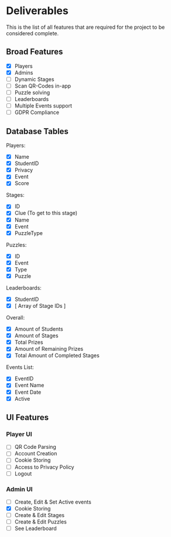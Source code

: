 # Deliverables

This is the list of all features that are required for the project to be considered complete.

## Broad Features

- [x] Players
- [x] Admins
- [ ] Dynamic Stages
- [ ] Scan QR-Codes in-app
- [ ] Puzzle solving
- [ ] Leaderboards
- [ ] Multiple Events support
- [ ] GDPR Compliance

## Database Tables

Players:

- [x] Name
- [x] StudentID
- [x] Privacy
- [x] Event
- [x] Score

Stages:

- [x] ID
- [x] Clue (To get to this stage)
- [x] Name
- [x] Event
- [x] PuzzleType

Puzzles:

- [x] ID
- [x] Event
- [x] Type
- [x] Puzzle

Leaderboards:

- [x] StudentID
- [x] [ Array of Stage IDs ]

Overall:

- [x] Amount of Students
- [x] Amount of Stages
- [x] Total Prizes
- [x] Amount of Remaining Prizes
- [x] Total Amount of Completed Stages

Events List:

- [x] EventID
- [x] Event Name
- [x] Event Date
- [x] Active

## UI Features

### Player UI

- [ ] QR Code Parsing
- [ ] Account Creation
- [ ] Cookie Storing
- [ ] Access to Privacy Policy
- [ ] Logout

### Admin UI

- [ ] Create, Edit & Set Active events
- [x] Cookie Storing
- [ ] Create & Edit Stages
- [ ] Create & Edit Puzzles
- [ ] See Leaderboard
